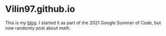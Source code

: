 # Vilin97.github.io
This is my [blog](https://vilin97.github.io/). I started it as part of the 2021 Google Summer of Code, but now randomly post about math.
